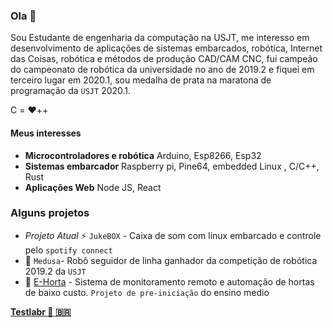 ### Ola 👋

Sou Estudante de engenharia da computação na USJT, me interesso em desenvolvimento de aplicações de sistemas embarcados, robótica, Internet das Coisas, robótica e métodos de produção CAD/CAM CNC, fui campeão do campeonato de robótica da universidade no ano de 2019.2 e fiquei em terceiro lugar em 2020.1, sou medalha de prata na maratona de programação da `USJT` 2020.1.

C = :heart:++ 

#### Meus interesses 
- **Microcontroladores e robótica** 
  Arduino, Esp8266, Esp32
- **Sistemas embarcador** 
  Raspberry pi, Pine64, embedded Linux , C/C++, Rust  
- **Aplicações Web**
  Node JS, React
  
### Alguns projetos
- *Projeto Atual* ⚡ `JukeBOX` - Caixa de som com linux embarcado e controle pelo `spotify connect`   
- :robot: `Medusa`- Robô seguidor de linha ganhador da competição de robótica 2019.2 da `USJT`
- :seedling: [E-Horta](http://centd.butantan.gov.br/downloads/folder_centd_escola.pdf) - Sistema de monitoramento remoto e automação de hortas de baixo custo. `Projeto de pre-iniciação` do ensino medio

**[Testlabr :rocket: :brazil:](http://www.testlabr.com)**
